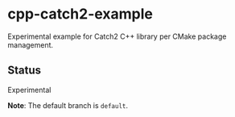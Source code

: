 # cpp-catch2-example
Experimental example for Catch2 C++ library per CMake package management.

## Status
Experimental

**Note**: The default branch is `default`.
